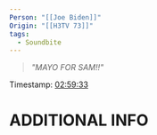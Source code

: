 ```yaml
---
Person: "[[Joe Biden]]"
Origin: "[[H3TV 73]]"
tags:
  - Soundbite
---
```

> *"MAYO FOR SAM!!"*

Timestamp: [02:59:33](https://youtu.be/SasopDoAz14?t=10773)

# ADDITIONAL INFO